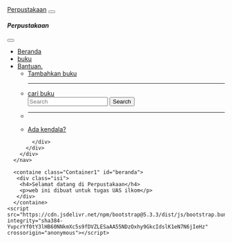 <!DOCTYPE html>
<html lang="en">
<head>
    <meta charset="UTF-8">
    <meta name="viewport" content="width=device-width, initial-scale=1.0">
    <title>Document</title>
    <link href="https://cdn.jsdelivr.net/npm/bootstrap@5.3.3/dist/css/bootstrap.min.css" rel="stylesheet" integrity="sha384-QWTKZyjpPEjISv5WaRU9OFeRpok6YctnYmDr5pNlyT2bRjXh0JMhjY6hW+ALEwIH" crossorigin="anonymous">
    <link rel="stylesheet" href="style.css">
</head>
<body>
    <!--narbar nya-->
    <nav class="navbar navbar-dark bg-dark fixed-top">
        <div class="container-fluid">
          <a class="navbar-brand" href="#">Perpustakaan</a>
          <button class="navbar-toggler" type="button" data-bs-toggle="offcanvas" data-bs-target="#offcanvasDarkNavbar" aria-controls="offcanvasDarkNavbar" aria-label="Toggle navigation">
            <span class="navbar-toggler-icon"></span>
          </button>
          <div class="offcanvas offcanvas-end text-bg-dark" tabindex="-1" id="offcanvasDarkNavbar" aria-labelledby="offcanvasDarkNavbarLabel">
            <div class="offcanvas-header">
              <h5 class="offcanvas-title" id="offcanvasDarkNavbarLabel">Perpustakaan</h5>
              <button type="button" class="btn-close btn-close-white" data-bs-dismiss="offcanvas" aria-label="Close"></button>
            </div>
            <div class="offcanvas-body">
              <ul class="navbar-nav justify-content-end flex-grow-1 pe-3">
                <li class="nav-item">
                  <a class="nav-link active" aria-current="page" href="#">Beranda</a>
                </li>
                <li class="nav-item">
                  <a class="nav-link" href="buku.html">buku</a>
                </li>
                <li class="nav-item dropdown">
                  <a class="nav-link dropdown-toggle" href="#" role="button" data-bs-toggle="dropdown" aria-expanded="false">
                    Bantuan.
                  </a>
                  <ul class="dropdown-menu dropdown-menu-dark">
                    <li><a class="dropdown-item" href="tambuku.html">Tambahkan buku</a></li><hr>
                    <li><a class="dropdown-item" href="#">cari buku</a> </li>
                    <form class="d-flex mt-3" role="search">
                <input class="form-control me-2" type="search" placeholder="Search" aria-label="Search">
                <button class="btn btn-success" type="submit">Search</button>
              </form>
                    <li>
                      <hr class="dropdown-divider">
                    </li>
                    <li><a class="dropdown-item" href="#">Ada kendala?</a></li>
                  </ul>
                </li>
              </ul>
              
            </div>
          </div>
        </div>
      </nav>

      <containe class="Container1" id="beranda">
       <div class="isi">
        <h4>Selamat datang di Perpustakaan</h4>
        <p>web ini dibuat untuk tugas UAS ilkom</p>
       </div>
      </containe>
    <script src="https://cdn.jsdelivr.net/npm/bootstrap@5.3.3/dist/js/bootstrap.bundle.min.js" integrity="sha384-YvpcrYf0tY3lHB60NNkmXc5s9fDVZLESaAA55NDzOxhy9GkcIdslK1eN7N6jIeHz" crossorigin="anonymous"></script>
</body>
</html>

